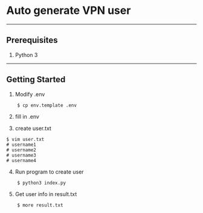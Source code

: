 # Auto generate VPN user

---

## Prerequisites

1. Python 3

---

## Getting Started

1. Modify .env

```shell
    $ cp env.template .env
```

2. fill in .env

3. create user.txt

```shell
$ vim user.txt
# username1
# username2
# username3
# username4
```

4. Run program to create user

```shell
    $ python3 index.py
```

5. Get user info in result.txt

```shell
    $ more result.txt
```
